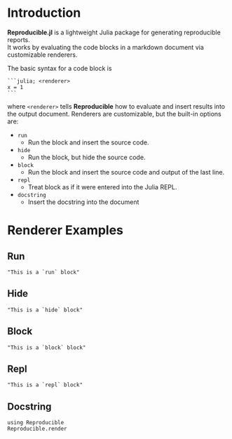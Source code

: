 # Introduction

**Reproducible.jl** is a lightweight Julia package for generating reproducible reports.  
It works by evaluating the code blocks in a markdown document via customizable renderers.

The basic syntax for a code block is

````
```julia; <renderer>
x = 1
```
````

where `<renderer>` tells **Reproducible** how to evaluate and insert results into the output
document.  Renderers are customizable, but the built-in options are:

- `run`
    - Run the block and insert the source code.
- `hide`
    - Run the block, but hide the source code.
- `block`
    - Run the block and insert the source code and output of the last line.
- `repl`
    - Treat block as if it were entered into the Julia REPL.
- `docstring`
    - Insert the docstring into the document

# Renderer Examples

## Run

```julia; run;
"This is a `run` block"
```

## Hide

```julia; hide;
"This is a `hide` block"
```

## Block
```julia; block;
"This is a `block` block"
```

## Repl
```julia; repl;
"This is a `repl` block"
```

## Docstring

```julia; docstring;
using Reproducible
Reproducible.render
```
